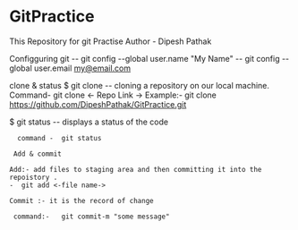 # GitPractice
This Repository for git Practise 
Author - Dipesh Pathak

Configguring git 
  --   git config --global user.name "My Name"
  --   git config --global user.email my@email.com

  clone & status 
  $ git clone  --   cloning a repository on our local machine.
  Command-  git clone <- Repo Link ->
    Example:-   git clone https://github.com/DipeshPathak/GitPractice.git

   $ git status -- displays a status of the code 
        
      command -  git status

     Add & commit

    Add:- add files to staging area and then committing it into the repoistory .
    -  git add <-file name->

    Commit :- it is the record of change  
    
     command:-   git commit-m "some message"
          